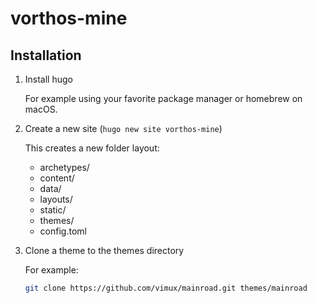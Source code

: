 # vorthos-mine

## Installation
1. Install hugo

    For example using your favorite package manager or homebrew on macOS.
1. Create a new site (`hugo new site vorthos-mine`)

    This creates a new folder layout:

    * archetypes/
    * content/
    * data/
    * layouts/
    * static/
    * themes/
    * config.toml
1. Clone a theme to the themes directory

    For example:

    ```sh
    git clone https://github.com/vimux/mainroad.git themes/mainroad
    ```
